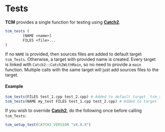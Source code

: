 # Tests 

__TCM__ provides a single function for testing using __[Catch2](https://github.com/catchorg/Catch2)__.

```cmake
tcm_tests (
        [NAME <name>] 
        FILES <file>...
)
```
If no `NAME` is provided, then sources files are added to default target `tcm_Tests`.
Otherwise, a target with provided name is created.
Every target is linked with `Catch2::Catch2WithMain`, so no need to provide a `main` function.
Multiple calls with the same target will just add sources files to the target.

#### Example

```cmake
tcm_tests(FILES test_1.cpp test_2.cpp) # Added to default target `tcm_tests`
tcm_tests(NAME my_test FILES test_1.cpp test_2.cpp) # Added to target `my_target`
```

If you wish to override __[Catch2](https://github.com/catchorg/Catch2)__, do the following once before calling `tcm_Tests`:

```cmake
tcm_setup_test(CATCH2_VERSION "vX.X.X")
```
